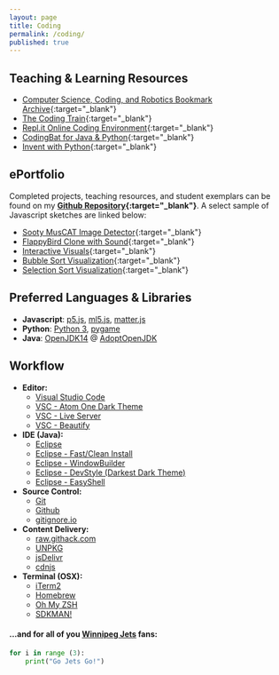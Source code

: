 ```yaml
---
layout: page
title: Coding
permalink: /coding/
published: true
---
```


## Teaching & Learning Resources
- [Computer Science, Coding, and Robotics Bookmark Archive](/media/compsci_bookmarks.html){:target="_blank"}
- [The Coding Train](https://thecodingtrain.com/){:target="_blank"}
- [Repl.it Online Coding Environment](https://repl.it/){:target="_blank"}
- [CodingBat for Java & Python](https://codingbat.com/python){:target="_blank"}
- [Invent with Python](https://inventwithpython.com/){:target="_blank"}

## ePortfolio
Completed projects, teaching resources, and student exemplars can be found on my **[Github Repository](https://github.com/mvpoirier/){:target="_blank"}**. A select sample of Javascript sketches are linked below:

- [Sooty MusCAT Image Detector](https://raw.githack.com/mvpoirier/Javascript/master/sootyDetector/index.html){:target="_blank"}
- [FlappyBird Clone with Sound](https://rawcdn.githack.com/mvpoirier/Javascript/10c9ddfab73272a126eefb6ac23b20ef061236a2/flappyBirdClones/WEEK3/index.html){:target="_blank"}
- [Interactive Visuals](https://raw.githack.com/mvpoirier/Javascript/master/squareCircle/index.html){:target="_blank"}
- [Bubble Sort Visualization](https://raw.githack.com/mvpoirier/Javascript/master/sortingVisualization/bubbleSort.html){:target="_blank"}
- [Selection Sort Visualization](https://raw.githack.com/mvpoirier/Javascript/master/sortingVisualization/selectionSort.html){:target="_blank"}

## Preferred Languages & Libraries
- **Javascript**: [p5.js](https://p5js.org/), [ml5.js](https://ml5js.org/), [matter.js](https://brm.io/matter-js/)
- **Python**: [Python 3](https://www.python.org/downloads/), [pygame](https://www.pygame.org/news)
- **Java**: [OpenJDK14](https://openjdk.java.net/) @ [AdoptOpenJDK](https://adoptopenjdk.net/)

## Workflow
- **Editor:**
    - [Visual Studio Code](https://code.visualstudio.com/)
    - [VSC - Atom One Dark Theme](https://marketplace.visualstudio.com/items?itemName=akamud.vscode-theme-onedark)
    - [VSC - Live Server](https://marketplace.visualstudio.com/items?itemName=ritwickdey.LiveServer)
    - [VSC - Beautify](https://marketplace.visualstudio.com/items?itemName=HookyQR.beautify)
- **IDE (Java):**
    - [Eclipse](https://www.eclipse.org/downloads/)
    - [Eclipse - Fast/Clean Install](https://gist.github.com/mvpoirier/90e3e2d7aa55ec78902f63416f147fde)
    - [Eclipse - WindowBuilder](https://www.eclipse.org/windowbuilder/)
    - [Eclipse - DevStyle (Darkest Dark Theme)](https://www.genuitec.com/products/devstyle/)
    - [Eclipse - EasyShell](marketplace.eclipse.org/content/easyshell)
- **Source Control:**
    - [Git](https://git-scm.com/)
    - [Github](https://github.com/)
    - [gitignore.io](https://gitignore.io/)
- **Content Delivery:**
    - [raw.githack.com](https://raw.githack.com/)
    - [UNPKG](https://unpkg.com/)
    - [jsDelivr](https://www.jsdelivr.com/)
    - [cdnjs](https://cdnjs.com/)
- **Terminal (OSX):**
    - [iTerm2](https://www.iterm2.com/)
    - [Homebrew](https://brew.sh/)
    - [Oh My ZSH](https://ohmyz.sh/)
    - [SDKMAN!](https://sdkman.io/)

#### ...and for all of you [Winnipeg Jets](https://www.nhl.com/jets) fans:
```python
for i in range (3):
    print("Go Jets Go!")
```